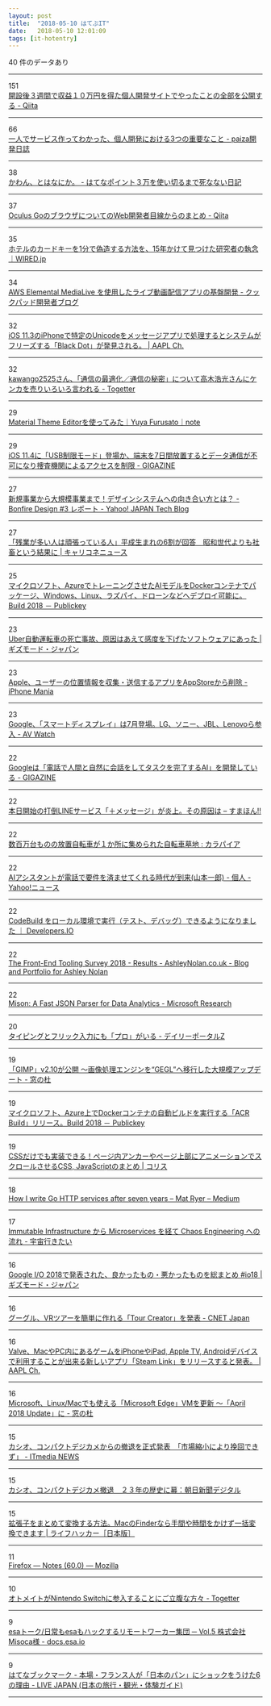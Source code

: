 ```yaml
---
layout: post
title:  "2018-05-10 はてぶIT"
date:   2018-05-10 12:01:09
tags: [it-hotentry]
---
```

40 件のデータあり

<hr><div class="row">
<div class="col-1"><span class="badge badge-pill badge-success h2">151</span></div>
<div class="col-11"><a href='https://qiita.com/jabba/items/1a49e860a09a613b09d4' target='_blank'>開設後３週間で収益１０万円を得た個人開発サイトでやったことの全部を公開する - Qiita</a></div>
</div>
<hr>
<div class="row">
<div class="col-1"><span class="badge badge-pill badge-success h2">66</span></div>
<div class="col-11"><a href='https://paiza.hatenablog.com/entry/2018/05/09/%E4%B8%80%E4%BA%BA%E3%81%A7%E3%82%B5%E3%83%BC%E3%83%93%E3%82%B9%E4%BD%9C%E3%81%A3%E3%81%A6%E3%82%8F%E3%81%8B%E3%81%A3%E3%81%9F%E3%80%81%E5%80%8B%E4%BA%BA%E9%96%8B%E7%99%BA%E3%81%AB%E3%81%8A%E3%81%91' target='_blank'>一人でサービス作ってわかった、個人開発における3つの重要なこと - paiza開発日誌</a></div>
</div>
<hr>
<div class="row">
<div class="col-1"><span class="badge badge-pill badge-success h2">38</span></div>
<div class="col-11"><a href='http://d.hatena.ne.jp/kawango/20180510' target='_blank'>かわん、とはなにか。 - はてなポイント３万を使い切るまで死なない日記</a></div>
</div>
<hr>
<div class="row">
<div class="col-1"><span class="badge badge-pill badge-success h2">37</span></div>
<div class="col-11"><a href='https://qiita.com/wakufactory/items/98658e8d089386a7b073' target='_blank'>Oculus GoのブラウザについてのWeb開発者目線からのまとめ - Qiita</a></div>
</div>
<hr>
<div class="row">
<div class="col-1"><span class="badge badge-pill badge-success h2">35</span></div>
<div class="col-11"><a href='https://wired.jp/2018/05/09/hackers-spoof-hotel-master-keys/' target='_blank'>ホテルのカードキーを1分で偽造する方法を、15年かけて見つけた研究者の執念｜WIRED.jp</a></div>
</div>
<hr>
<div class="row">
<div class="col-1"><span class="badge badge-pill badge-success h2">34</span></div>
<div class="col-11"><a href='http://techlife.cookpad.com/entry/2018/05/10/090000' target='_blank'>AWS Elemental MediaLive を使用したライブ動画配信アプリの基盤開発 - クックパッド開発者ブログ</a></div>
</div>
<hr>
<div class="row">
<div class="col-1"><span class="badge badge-pill badge-success h2">32</span></div>
<div class="col-11"><a href='https://applech2.com/archives/20180509-iphone-crash-unicode-black-bug.html' target='_blank'>iOS 11.3のiPhoneで特定のUnicodeをメッセージアプリで処理するとシステムがフリーズする「Black Dot」が発見される。 | AAPL Ch.</a></div>
</div>
<hr>
<div class="row">
<div class="col-1"><span class="badge badge-pill badge-success h2">32</span></div>
<div class="col-11"><a href='https://togetter.com/li/1225871' target='_blank'>kawango2525さん、「通信の最適化／通信の秘密」について高木浩光さんにケンカを売りいろいろ言われる - Togetter</a></div>
</div>
<hr>
<div class="row">
<div class="col-1"><span class="badge badge-pill badge-success h2">29</span></div>
<div class="col-11"><a href='https://note.mu/remmy/n/nc17f177d95fe' target='_blank'>Material Theme Editorを使ってみた｜Yuya Furusato｜note</a></div>
</div>
<hr>
<div class="row">
<div class="col-1"><span class="badge badge-pill badge-success h2">29</span></div>
<div class="col-11"><a href='https://gigazine.net/news/20180509-ios-11-4-usb-restricted-mode/' target='_blank'>iOS 11.4に「USB制限モード」登場か、端末を7日間放置するとデータ通信が不可になり捜査機関によるアクセスを制限 - GIGAZINE</a></div>
</div>
<hr>
<div class="row">
<div class="col-1"><span class="badge badge-pill badge-success h2">27</span></div>
<div class="col-11"><a href='https://techblog.yahoo.co.jp/event/bonfire_design_3/' target='_blank'>新規事業から大規模事業まで！デザインシステムへの向き合い方とは？ - Bonfire Design #3 レポート - Yahoo! JAPAN Tech Blog</a></div>
</div>
<hr>
<div class="row">
<div class="col-1"><span class="badge badge-pill badge-success h2">27</span></div>
<div class="col-11"><a href='https://news.careerconnection.jp/?p=53807' target='_blank'>「残業が多い人は頑張っている人」平成生まれの6割が回答　昭和世代よりも社畜という結果に | キャリコネニュース</a></div>
</div>
<hr>
<div class="row">
<div class="col-1"><span class="badge badge-pill badge-success h2">25</span></div>
<div class="col-11"><a href='https://www.publickey1.jp/blog/18/azureaidockerwindowslinuxbuild_2018.html' target='_blank'>マイクロソフト、AzureでトレーニングさせたAIモデルをDockerコンテナでパッケージ、Windows、Linux、ラズパイ、ドローンなどへデプロイ可能に。Build 2018 － Publickey</a></div>
</div>
<hr>
<div class="row">
<div class="col-1"><span class="badge badge-pill badge-success h2">23</span></div>
<div class="col-11"><a href='https://www.gizmodo.jp/2018/05/cause-of-uber-death-accident.html' target='_blank'>Uber自動運転車の死亡事故、原因はあえて感度を下げたソフトウェアにあった | ギズモード・ジャパン</a></div>
</div>
<hr>
<div class="row">
<div class="col-1"><span class="badge badge-pill badge-success h2">23</span></div>
<div class="col-11"><a href='https://iphone-mania.jp/news-211742/' target='_blank'>Apple、ユーザーの位置情報を収集・送信するアプリをAppStoreから削除 - iPhone Mania</a></div>
</div>
<hr>
<div class="row">
<div class="col-1"><span class="badge badge-pill badge-success h2">23</span></div>
<div class="col-11"><a href='https://av.watch.impress.co.jp/docs/news/1120763.html' target='_blank'>Google、「スマートディスプレイ」は7月登場。LG、ソニー、JBL、Lenovoら参入 - AV Watch</a></div>
</div>
<hr>
<div class="row">
<div class="col-1"><span class="badge badge-pill badge-success h2">22</span></div>
<div class="col-11"><a href='https://gigazine.net/news/20180509-google-duplex-ai-phone-system/' target='_blank'>Googleは「電話で人間と自然に会話をしてタスクを完了するAI」を開発している - GIGAZINE</a></div>
</div>
<hr>
<div class="row">
<div class="col-1"><span class="badge badge-pill badge-success h2">22</span></div>
<div class="col-11"><a href='https://smhn.info/201805-plus-message-flaming' target='_blank'>本日開始の打倒LINEサービス「＋メッセージ」が炎上。その原因は – すまほん!!</a></div>
</div>
<hr>
<div class="row">
<div class="col-1"><span class="badge badge-pill badge-success h2">22</span></div>
<div class="col-11"><a href='http://karapaia.com/archives/52259207.html' target='_blank'>数百万台ものの放置自転車が１か所に集められた自転車墓地 : カラパイア</a></div>
</div>
<hr>
<div class="row">
<div class="col-1"><span class="badge badge-pill badge-success h2">22</span></div>
<div class="col-11"><a href='https://news.yahoo.co.jp/byline/yamamotoichiro/20180510-00085026/' target='_blank'>AIアシスタントが電話で要件を済ませてくれる時代が到来(山本一郎) - 個人 - Yahoo!ニュース</a></div>
</div>
<hr>
<div class="row">
<div class="col-1"><span class="badge badge-pill badge-success h2">22</span></div>
<div class="col-11"><a href='https://dev.classmethod.jp/cloud/aws/codebuild-exec-on-local/' target='_blank'>CodeBuild をローカル環境で実行（テスト、デバッグ）できるようになりました ｜ Developers.IO</a></div>
</div>
<hr>
<div class="row">
<div class="col-1"><span class="badge badge-pill badge-success h2">22</span></div>
<div class="col-11"><a href='https://ashleynolan.co.uk/blog/frontend-tooling-survey-2018-results' target='_blank'>The Front-End Tooling Survey 2018 - Results - AshleyNolan.co.uk - Blog and Portfolio for Ashley Nolan</a></div>
</div>
<hr>
<div class="row">
<div class="col-1"><span class="badge badge-pill badge-success h2">22</span></div>
<div class="col-11"><a href='https://www.microsoft.com/en-us/research/publication/mison-fast-json-parser-data-analytics/' target='_blank'>Mison: A Fast JSON Parser for Data Analytics - Microsoft Research</a></div>
</div>
<hr>
<div class="row">
<div class="col-1"><span class="badge badge-pill badge-success h2">20</span></div>
<div class="col-11"><a href='http://portal.nifty.com/kiji/180509202820_1.htm' target='_blank'>タイピングとフリック入力にも「プロ」がいる - デイリーポータルZ</a></div>
</div>
<hr>
<div class="row">
<div class="col-1"><span class="badge badge-pill badge-success h2">19</span></div>
<div class="col-11"><a href='https://forest.watch.impress.co.jp/docs/news/1120669.html' target='_blank'>「GIMP」v2.10が公開 ～画像処理エンジンを“GEGL”へ移行した大規模アップデート - 窓の杜</a></div>
</div>
<hr>
<div class="row">
<div class="col-1"><span class="badge badge-pill badge-success h2">19</span></div>
<div class="col-11"><a href='https://www.publickey1.jp/blog/18/azuredockeracr_buildbuild_2018.html' target='_blank'>マイクロソフト、Azure上でDockerコンテナの自動ビルドを実行する「ACR Build」リリース。Build 2018 － Publickey</a></div>
</div>
<hr>
<div class="row">
<div class="col-1"><span class="badge badge-pill badge-success h2">19</span></div>
<div class="col-11"><a href='https://coliss.com/articles/build-websites/operation/work/scroll-page-smoothly-by-css-and-javascript.html' target='_blank'>CSSだけでも実装できる！ページ内アンカーやページ上部にアニメーションでスクロールさせるCSS, JavaScriptのまとめ | コリス</a></div>
</div>
<hr>
<div class="row">
<div class="col-1"><span class="badge badge-pill badge-success h2">18</span></div>
<div class="col-11"><a href='https://medium.com/@matryer/37c208122831' target='_blank'>How I write Go HTTP services after seven years – Mat Ryer – Medium</a></div>
</div>
<hr>
<div class="row">
<div class="col-1"><span class="badge badge-pill badge-success h2">17</span></div>
<div class="col-11"><a href='http://yoshiori.hatenablog.com/entry/2018/05/09/195853' target='_blank'>Immutable Infrastructure から Microservices を経て Chaos Engineering への流れ - 宇宙行きたい</a></div>
</div>
<hr>
<div class="row">
<div class="col-1"><span class="badge badge-pill badge-success h2">16</span></div>
<div class="col-11"><a href='https://www.gizmodo.jp/2018/05/the-best-and-worst-of-google-i-o-2018-so-far.html' target='_blank'>Google I/O 2018で発表された、良かったもの・悪かったものを総まとめ #io18 | ギズモード・ジャパン</a></div>
</div>
<hr>
<div class="row">
<div class="col-1"><span class="badge badge-pill badge-success h2">16</span></div>
<div class="col-11"><a href='https://japan.cnet.com/article/35118902/' target='_blank'>グーグル、VRツアーを簡単に作れる「Tour Creator」を発表 - CNET Japan</a></div>
</div>
<hr>
<div class="row">
<div class="col-1"><span class="badge badge-pill badge-success h2">16</span></div>
<div class="col-11"><a href='https://applech2.com/archives/20180510-steam-support-iphone-and-ipad-appletv-to-host-mac.html' target='_blank'>Valve、MacやPC内にあるゲームをiPhoneやiPad, Apple TV, Androidデバイスで利用することが出来る新しいアプリ「Steam Link」をリリースすると発表。 | AAPL Ch.</a></div>
</div>
<hr>
<div class="row">
<div class="col-1"><span class="badge badge-pill badge-success h2">16</span></div>
<div class="col-11"><a href='https://forest.watch.impress.co.jp/docs/news/1120921.html' target='_blank'>Microsoft、Linux/Macでも使える「Microsoft Edge」VMを更新 ～「April 2018 Update」に - 窓の杜</a></div>
</div>
<hr>
<div class="row">
<div class="col-1"><span class="badge badge-pill badge-success h2">15</span></div>
<div class="col-11"><a href='http://www.itmedia.co.jp/news/articles/1805/09/news103.html' target='_blank'>カシオ、コンパクトデジカメからの撤退を正式発表　「市場縮小により挽回できず」 - ITmedia NEWS</a></div>
</div>
<hr>
<div class="row">
<div class="col-1"><span class="badge badge-pill badge-success h2">15</span></div>
<div class="col-11"><a href='https://www.asahi.com/articles/ASL595FCHL59ULFA01J.html' target='_blank'>カシオ、コンパクトデジカメ撤退　２３年の歴史に幕：朝日新聞デジタル</a></div>
</div>
<hr>
<div class="row">
<div class="col-1"><span class="badge badge-pill badge-success h2">15</span></div>
<div class="col-11"><a href='https://www.lifehacker.jp/2018/05/mac_finder_extension.html' target='_blank'>拡張子をまとめて変換する方法。MacのFinderなら手間や時間をかけず一括変換できます | ライフハッカー［日本版］</a></div>
</div>
<hr>
<div class="row">
<div class="col-1"><span class="badge badge-pill badge-success h2">11</span></div>
<div class="col-11"><a href='https://www.mozilla.org/en-US/firefox/60.0/releasenotes/' target='_blank'>Firefox — Notes (60.0) — Mozilla</a></div>
</div>
<hr>
<div class="row">
<div class="col-1"><span class="badge badge-pill badge-success h2">10</span></div>
<div class="col-11"><a href='https://togetter.com/li/1225883' target='_blank'>オトメイトがNintendo Switchに参入することにご立腹な方々 - Togetter</a></div>
</div>
<hr>
<div class="row">
<div class="col-1"><span class="badge badge-pill badge-success h2">9</span></div>
<div class="col-11"><a href='https://docs.esa.io/posts/264' target='_blank'>esaトーク/日常もesaもハックするリモートワーカー集団 ─ Vol.5 株式会社Misoca様 - docs.esa.io</a></div>
</div>
<hr>
<div class="row">
<div class="col-1"><span class="badge badge-pill badge-success h2">9</span></div>
<div class="col-11"><a href='http://b.hatena.ne.jp/entry/s/livejapan.com/ja/article-a0002235/?sc_mid=lj_g180509_01' target='_blank'>はてなブックマーク - 本場・フランス人が「日本のパン」にショックをうけた6の理由 - LIVE JAPAN (日本の旅行・観光・体験ガイド)</a></div>
</div>
<hr>
